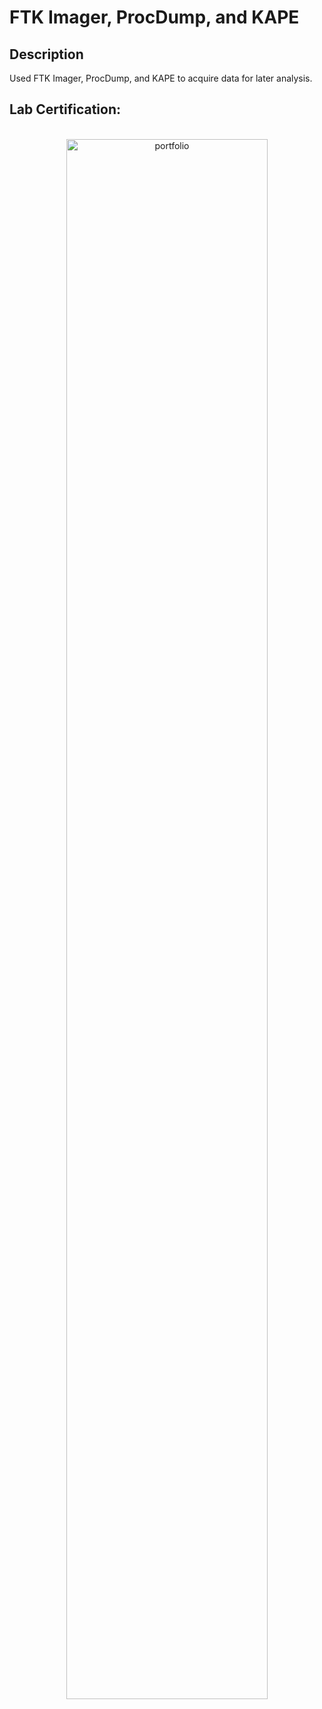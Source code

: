 <h1>FTK Imager, ProcDump, and KAPE</h1>

<h2>Description</h2>
Used FTK Imager, ProcDump, and KAPE to acquire data for later analysis.
<br />

<h2>Lab Certification:</h2>

<p align="center">
<br/>
<img src="https://i.imgur.com/o3FFtoq.png" height="80%" width="80%" alt="portfolio"/>
<br />


<!--
 ```diff
- text in red
+ text in green
! text in orange
# text in gray
@@ text in purple (and bold)@@
```
--!>
